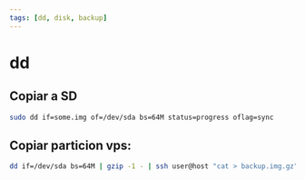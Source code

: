 ```yaml
---
tags: [dd, disk, backup]
---
```

# dd
## Copiar a SD
```bash
sudo dd if=some.img of=/dev/sda bs=64M status=progress oflag=sync
```
## Copiar particion vps:
```bash
dd if=/dev/sda bs=64M | gzip -1 - | ssh user@host "cat > backup.img.gz"
```
 